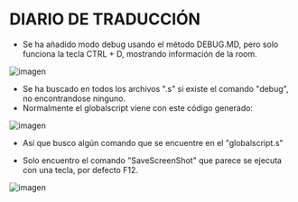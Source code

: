 # DIARIO DE TRADUCCIÓN
- Se ha añadido modo debug usando el método DEBUG.MD, pero solo funciona la tecla CTRL + D, mostrando información de la room.

![imagen](https://user-images.githubusercontent.com/63190654/202894518-609ca441-d806-4245-a3b5-0d6fdb513bf9.png)

- Se ha buscado en todos los archivos ".s" si existe el comando "debug", no encontrandose ninguno.
- Normalmente el globalscript viene con este código generado:

![imagen](https://user-images.githubusercontent.com/63190654/202895851-f1a5e832-94f8-48e9-b29b-6251cc48ea61.png)

- Así que busco algún comando que se encuentre en el "globalscript.s"

- Solo encuentro el comando "SaveScreenShot" que parece se ejecuta con una tecla, por defecto F12.

![imagen](https://user-images.githubusercontent.com/63190654/202895929-1eac2f16-da22-48da-81b2-18da5923d365.png)

